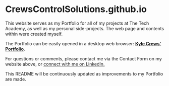 # CrewsControlSolutions.github.io
This website serves as my Portfolio for all of my projects at The Tech Academy, as well as my personal side-projects. The web page and contents within were created myself. 

The Portfolio can be easily opened in a desktop web browser: <strong><a href="https://crewscontrolsolutions.github.io/" target="new">Kyle Crews' Portfolio</a></strong>.

For questions or comments, please contact me via the Contact Form on my website above, or <a href="https://www.linkedin.com/in/kylecrews94/" target="new">connect with me on LinkedIn.</a> 

This README will be continuously updated as improvements to my Portfolio are made.
